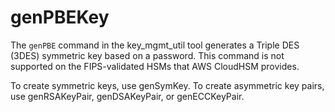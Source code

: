 # genPBEKey<a name="key_mgmt_util-genPBEKey"></a>

The `genPBE` command in the key\_mgmt\_util tool generates a Triple DES \(3DES\) symmetric key based on a password\. This command is not supported on the FIPS\-validated HSMs that AWS CloudHSM provides\. 

To create symmetric keys, use genSymKey\. To create asymmetric key pairs, use genRSAKeyPair, genDSAKeyPair, or genECCKeyPair\.